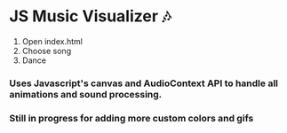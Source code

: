 # JS Music Visualizer 🎶

1. Open index.html
2. Choose song
3. Dance 


### Uses Javascript's canvas and AudioContext API to handle all animations and sound processing. 
### Still in progress for adding more custom colors and gifs
